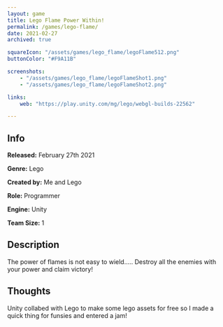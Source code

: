 ```yaml
---
layout: game
title: Lego Flame Power Within!
permalink: /games/lego-flame/
date: 2021-02-27
archived: true

squareIcon: "/assets/games/lego_flame/legoFlame512.png"
buttonColor: "#F9A11B"

screenshots:
    - "/assets/games/lego_flame/legoFlameShot1.png"
    - "/assets/games/lego_flame/legoFlameShot2.png"

links:
    web: "https://play.unity.com/mg/lego/webgl-builds-22562"

---
```


## Info
  <p><strong>Released:</strong> February 27th 2021 </p>
  <p><strong>Genre:</strong> Lego </p>
  <p><strong>Created by:</strong> Me and Lego </p>
  <p><strong>Role:</strong> Programmer </p>
  <p><strong>Engine:</strong> Unity </p>
  <p><strong>Team Size:</strong> 1 </p>

## Description
The power of flames is not easy to wield..... Destroy all the enemies with your power and claim victory!

## Thoughts
Unity collabed with Lego to make some lego assets for free so I made a quick thing for funsies and entered a jam!